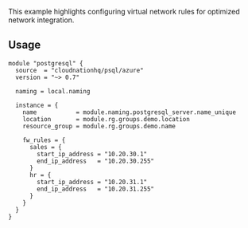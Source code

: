 This example highlights configuring virtual network rules for optimized network integration.

## Usage

```hcl
module "postgresql" {
  source  = "cloudnationhq/psql/azure"
  version = "~> 0.7"

  naming = local.naming

  instance = {
    name           = module.naming.postgresql_server.name_unique
    location       = module.rg.groups.demo.location
    resource_group = module.rg.groups.demo.name

    fw_rules = {
      sales = {
        start_ip_address = "10.20.30.1"
        end_ip_address   = "10.20.30.255"
      }
      hr = {
        start_ip_address = "10.20.31.1"
        end_ip_address   = "10.20.31.255"
      }
    }
  }
}
```
